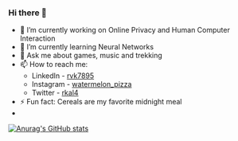 ### Hi there 👋

- 🔭 I’m currently working on Online Privacy and Human Computer Interaction
- 🌱 I’m currently learning Neural Networks
- 💬 Ask me about games, music and trekking
- 📫 How to reach me: 
  - LinkedIn - [rvk7895](https://www.linkedin.com/in/rvk7895/) 
  - Instagram - [watermelon_pizza](https://www.instagram.com/_watermelon_pizza_/)
  - Twitter - [rkal4](https://twitter.com/rkal4)
- ⚡ Fun fact: Cereals are my favorite midnight meal
- 
[![Anurag's GitHub stats](https://github-readme-stats.vercel.app/api?username=rvk7895&show_icons=true&theme=radical)](https://github.com/anuraghazra/github-readme-stats)
